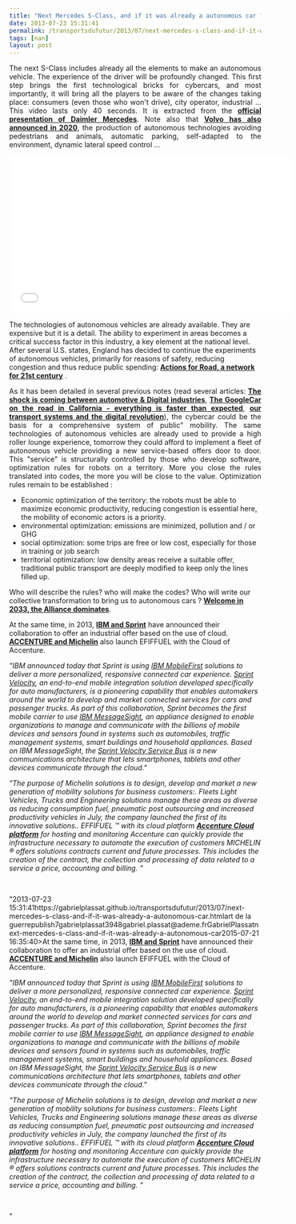 ```yaml
---
title: "Next Mercedes S-Class, and if it was already a autonomous car ?"
date: 2013-07-23 15:31:41
permalink: /transportsdufutur/2013/07/next-mercedes-s-class-and-if-it-was-already-a-autonomous-car.html
tags: [nan]
layout: post
---
```


<p style="text-align: justify;">The next S-Class includes already all the elements to make an autonomous vehicle. The experience of the driver will be profoundly changed. This first step brings the first technological bricks for cybercars, and most importantly, it will bring all the players to be aware of the changes taking place: consumers (even those who won't drive), city operator, industrial ... This video lasts only 40 seconds. It is extracted from the <strong><a href="https://www.youtube.com/watch?v=mEpPww4AXMI&list=PLvYrJ_MvVasZtY-F821dkawSkItMQSEcJ&index=26" target="_blank">official presentation of Daimler Mercedes</a></strong>. Note also that <strong><a href="http://www.youtube.com/watch?v=vwckQpZbJW4#at=162" target="_blank">Volvo has also announced in 2020</a></strong>, the production of autonomous technologies avoiding pedestrians and animals, automatic parking, self-adapted to the environment, dynamic lateral speed control ...</p> <iframe frameborder="0" height="315" src="//www.youtube.com/embed/vKDDvBdj5hQ" width="560"></iframe> <p style="text-align: justify;"> </p>  <!--more-->  The technologies of autonomous vehicles are already available. They are expensive but it is a detail. The ability to experiment in areas becomes a critical success factor in this industry, a key element at the national level. After several U.S. states, England has decided to continue the experiments of autonomous vehicles, primarily for reasons of safety, reducing congestion and thus reduce public spending: <strong><a href="http://fr.slideshare.net/transportsdufutur/uk-action-forroads" target="_blank">Actions for Road, a network for 21st century</a></strong> . <p style="text-align: justify;">As it has been detailed in several previous notes (read several articles: <strong><a href="https://gabrielplassat.github.io/transportsdufutur/2012/09/lindustrie-automobile-a-choisi-de-concevoir-developper-et-commercialiser-des-produits-qui-sadaptent-a-tous-les-territoires.html" target="_blank">The shock is coming between automotive & Digital industries</a></strong>, <strong><a href="https://gabrielplassat.github.io/transportsdufutur/2012/09/la-google-car-va-rouler-en-californie-tout-va-plus-vite-que-prevu-le-point-de-basculement-se-rapproc.html" target="_blank">The GoogleCar on the road in California - everything is faster than expected</a></strong>, <strong><a href="https://gabrielplassat.github.io/transportsdufutur/2012/04/nos-systemes-de-transport-et-la-revolution-numerique-pourquoi-cela-va-tout-changer.html" target="_blank">our transport systems and the digital revolution</a></strong>), the cybercar could be the basis for a comprehensive system of public" mobility. The same technologies of autonomous vehicles are already used to provide a high roller lounge experience, tomorrow they could afford to implement a fleet of autonomous vehicle providing a new service-based offers door to door. This "service" is structurally controlled by those who develop software, optimization rules for robots on a territory. More you close the rules translated into codes, the more you will be close to the value. Optimization rules remain to be established :</p> <ul style=""text-align: justify> <li>Economic optimization of the territory: the robots must be able to maximize economic productivity, reducing congestion is essential here, the mobility of economic actors is a priority.</li> <li>environmental optimization: emissions are minimized, pollution and / or GHG</li> <li>social optimization: some trips are free or low cost, especially for those in training or job search</li> <li>territorial optimization: low density areas receive a suitable offer, traditional public transport are deeply modified to keep only the lines filled up.</li> </ul> <p style=""text-align: justify>Who will describe the rules? who will make the codes? Who will write our collective transformation to bring us to autonomous cars ? <strong><a href="https://gabrielplassat.github.io/transportsdufutur/2013/04/en-supprimant-quasiment-la-matiere-pour-ne-garder-que-les-flux-et-les-renverser-les-glass-avaient-to-1.html"" target=""_blank"">Welcome in 2033, the Alliance dominates</a></strong>.</p> <p style=""text-align: justify>At the same time, in 2013, <strong><a href=""http://www-03.ibm.com/press/us/en/pressrelease/41441.wss"" target=""_blank"">IBM and Sprint</a></strong> have announced their collaboration to offer an industrial offer based on the use of cloud. <strong><a href=""http://www.bfmtv.com/economie/accenture-collabore-michelin-lancement-nouvelle-activite-mobilite-leader-pneumatique-adossee-a-plate-forme-cloud-d-and-8217-accenture-562902.html"" target=""_blank"">ACCENTURE and Michelin</a></strong> also launch EFIFFUEL with the Cloud of Accenture.</p> <p style=""padding-left: 30px text-align: justify><em>"IBM announced today that Sprint is using <a href=""http://www.ibm.com/mobilefirst/us/en/"">IBM MobileFirst</a> solutions to deliver a more personalized, responsive connected car experience. </em><em><a href=""http://m2m.sprint.com/m2m-solutions/velocity"">Sprint Velocity</a>, an end-to-end mobile integration solution developed specifically for auto manufacturers, is a pioneering capability that enables automakers around the world to develop and market connected services for cars and passenger trucks. As part of this collaboration, Sprint becomes the first mobile carrier to use <a href=""http://www-03.ibm.com/software/products/us/en/messagesight/"">IBM MessageSight</a>, an appliance designed to enable organizations to manage and communicate with the billions of mobile devices and sensors found in systems such as automobiles, traffic management systems, smart buildings and household appliances. </em><em>Based on IBM MessageSight, the <a href=""http://youtu.be/V1ooTX4aTE8"">Sprint Velocity Service Bus</a> is a new communications architecture that lets smartphones, tablets and other devices communicate through the cloud."</em></p> <p style=""text-align: justify padding-left: 30px><em>"The purpose of Michelin solutions is to design, develop and market a new generation of mobility solutions for business customers:. Fleets Light Vehicles, Trucks and Engineering solutions manage these areas as diverse as reducing consumption fuel, pneumatic post outsourcing and increased productivity vehicles in July, the company launched the first of its innovative solutions.. EFFIFUEL ™ with its cloud platform <strong><a href=""http://cts.businesswire.com/ct/CT?id=smartlink&url=http%3A%2F%2Fwww.accenture.com%2Fus-en%2FPages%2Fservice-hybrid-cloud-platform.aspx&esheet=50673587&newsitemid=20130719005186&lan=fr-FR&anchor=Accenture+Cloud+Platform+for+hosting+and+monitoring&index=1&md5=cd8344392c1515f9c801192bfa48d738"" target=""_blank"">Accenture Cloud platform</a></strong> for hosting and monitoring Accenture can quickly provide the infrastructure necessary to automate the execution of customers MICHELIN ® offers solutions contracts current and future processes. This includes the creation of the contract, the collection and processing of data related to a service a price, accounting and billing. "</em></p> <p><em><br /></em></p>"2013-07-23 15:31:41https://gabrielplassat.github.io/transportsdufutur/2013/07/next-mercedes-s-class-and-if-it-was-already-a-autonomous-car.htmlart de la guerrepublish7gabrielplassat3948gabriel.plassat@ademe.frGabrielPlassatnext-mercedes-s-class-and-if-it-was-already-a-autonomous-car2015-07-21 16:35:40>At the same time, in 2013, <strong><a href=""http://www-03.ibm.com/press/us/en/pressrelease/41441.wss"" target=""_blank"">IBM and Sprint</a></strong> have announced their collaboration to offer an industrial offer based on the use of cloud. <strong><a href=""http://www.bfmtv.com/economie/accenture-collabore-michelin-lancement-nouvelle-activite-mobilite-leader-pneumatique-adossee-a-plate-forme-cloud-d-and-8217-accenture-562902.html"" target=""_blank"">ACCENTURE and Michelin</a></strong> also launch EFIFFUEL with the Cloud of Accenture.</p> <p style=""padding-left: 30px><em>"IBM announced today that Sprint is using <a href=""http://www.ibm.com/mobilefirst/us/en/"">IBM MobileFirst</a> solutions to deliver a more personalized, responsive connected car experience. </em><em><a href=""http://m2m.sprint.com/m2m-solutions/velocity"">Sprint Velocity</a>, an end-to-end mobile integration solution developed specifically for auto manufacturers, is a pioneering capability that enables automakers around the world to develop and market connected services for cars and passenger trucks. As part of this collaboration, Sprint becomes the first mobile carrier to use <a href=""http://www-03.ibm.com/software/products/us/en/messagesight/"">IBM MessageSight</a>, an appliance designed to enable organizations to manage and communicate with the billions of mobile devices and sensors found in systems such as automobiles, traffic management systems, smart buildings and household appliances. </em><em>Based on IBM MessageSight, the <a href=""http://youtu.be/V1ooTX4aTE8"">Sprint Velocity Service Bus</a> is a new communications architecture that lets smartphones, tablets and other devices communicate through the cloud."</em></p> <p style=""text-align: justify><em>"The purpose of Michelin solutions is to design, develop and market a new generation of mobility solutions for business customers:. Fleets Light Vehicles, Trucks and Engineering solutions manage these areas as diverse as reducing consumption fuel, pneumatic post outsourcing and increased productivity vehicles in July, the company launched the first of its innovative solutions.. EFFIFUEL ™ with its cloud platform <strong><a href=""http://cts.businesswire.com/ct/CT?id=smartlink&url=http%3A%2F%2Fwww.accenture.com%2Fus-en%2FPages%2Fservice-hybrid-cloud-platform.aspx&esheet=50673587&newsitemid=20130719005186&lan=fr-FR&anchor=Accenture+Cloud+Platform+for+hosting+and+monitoring&index=1&md5=cd8344392c1515f9c801192bfa48d738"" target=""_blank"">Accenture Cloud platform</a></strong> for hosting and monitoring Accenture can quickly provide the infrastructure necessary to automate the execution of customers MICHELIN ® offers solutions contracts current and future processes. This includes the creation of the contract, the collection and processing of data related to a service a price, accounting and billing. "</em></p> <p><em><br /></em></p>"
